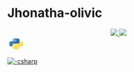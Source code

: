 # Jhonatha-olivic
<div align="center">
  <a href="https://github.com/Ghost-boyy">
  <img height="180em" src="https://github-readme-stats.vercel.app/api?username=Ghost-boyy&show_icons=true&theme=dark&include_all_commits=true&count_private=true"/>
  <img height="180em" src="https://github-readme-stats.vercel.app/api/top-langs/?username=Ghost-boyy&layout=compact&langs_count=7&theme=dark"/>
</div>
  
  
 <img align="center" alt=" -Python" height="30" width="40" src="https://raw.githubusercontent.com/devicons/devicon/master/icons/python/python-original.svg">

 <img align="center" alt=" -csharp" height="30" width="40"
   src="https://cdn.jsdelivr.net/gh/devicons/devicon/icons/csharp/csharp-original.svg" />
          
      
  
